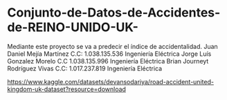 # Conjunto-de-Datos-de-Accidentes-de-REINO-UNIDO-UK-
Mediante este proyecto se va a predecir el índice de accidentalidad. 
Juan Daniel Mejía Martínez C.C: 1.038.135.536 Ingeniería Eléctrica 
Jorge Luís Gonzalez Morelo C.C 1.038.135.996 Ingeniería Eléctrica
Brian Journeyt Rodríguez Vivas C.C: 1.017.237.819 Ingeniería Eléctrica

https://www.kaggle.com/datasets/devansodariya/road-accident-united-kingdom-uk-dataset?resource=download
